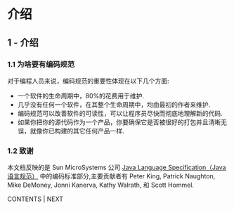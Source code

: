 # 介绍

## 1 - 介绍

### 1.1 为啥要有编码规范

对于编程人员来说，编码规范的重要性体现在以下几个方面:

*   一个软件的生命周期中，80%的花费用于维护.
*   几乎没有任何一个软件，在其整个生命周期中，均由最初的作者来维护.
*   编码规范可以改善软件的可读性，可以让程序员尽快而彻底地理解新的代码.
*   如果你把你的源代码作为一个产品，你要确保它是否被很好的打包并且清晰无误，就像你已构建的其它任何产品一样.

### 1.2 致谢

本文档反映的是 Sun MicroSystems 公司 [Java Language Specification（Java 语言规范）](http://docs.oracle.com/javase/specs/) 中的编码标准部分,主要贡献者有 Peter King, Patrick Naughton, Mike DeMoney, Jonni Kanerva, Kathy Walrath, 和 Scott Hommel.

CONTENTS | NEXT